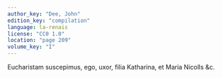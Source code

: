 ```yaml
---
author_key: "Dee, John"
edition_key: "compilation"
language: la-renais
license: "CC0 1.0"
location: "page 209"
volume_key: "I"
---
```

Eucharistam suscepimus, ego, uxor, filia Katharina, et Maria Nicolls &c.
